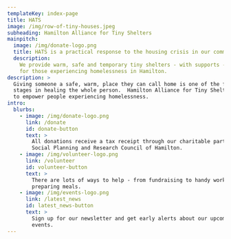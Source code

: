 ```yaml
---
templateKey: index-page
title: HATS
image: /img/row-of-tiny-houses.jpeg
subheading: Hamilton Alliance for Tiny Shelters
mainpitch:
  image: /img/donate-logo.png
  title: HATS is a practical response to the housing crisis in our community.
  description:
    We provide warm, safe and temporary tiny shelters - with supports -
    for those experiencing homelessness in Hamilton.
description: >
  Giving someone a safe, warm, place they can call home is one of the first
  stages in healing the whole person.  Hamilton Alliance for Tiny Shelters seeks
  to empower people experiencing homelessness.
intro:
  blurbs:
    - image: /img/donate-logo.png
      link: /donate
      id: donate-button
      text: >
        All donations receive a tax receipt through our charitable partner, the
        Social Planning and Research Council of Hamilton.
    - image: /img/volunteer-logo.png
      link: /volunteer
      id: volunteer-button
      text: >
        There are lots of ways to help - from fundraising to handy work and
        preparing meals.
    - image: /img/events-logo.png
      link: /latest_news
      id: latest_news-button
      text: >
        Sign up for our newsletter and get early alerts about our upcoming
        events.
---
```

